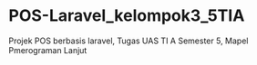 # POS-Laravel_kelompok3_5TIA
Projek POS berbasis laravel, Tugas UAS TI A Semester 5, Mapel Pmerograman Lanjut
